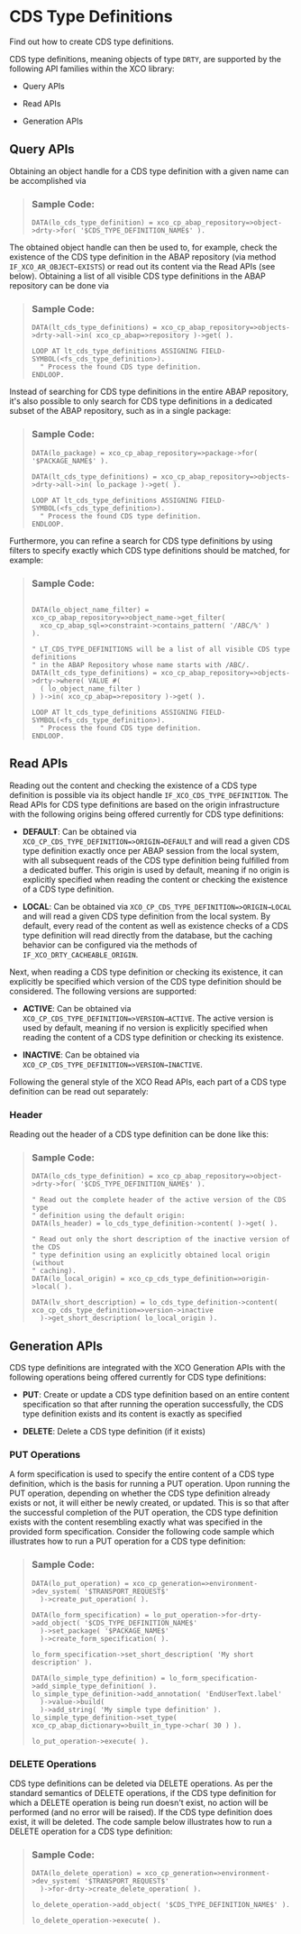 <!-- loio0e8de61d379c4ab0b175102b608c4e5a -->

# CDS Type Definitions

Find out how to create CDS type definitions.

CDS type definitions, meaning objects of type `DRTY`, are supported by the following API families within the XCO library:

-   Query APIs

-   Read APIs

-   Generation APIs




<a name="loio0e8de61d379c4ab0b175102b608c4e5a__section_fsn_gf5_4xb"/>

## Query APIs

Obtaining an object handle for a CDS type definition with a given name can be accomplished via

> ### Sample Code:  
> ```abap
> DATA(lo_cds_type_definition) = xco_cp_abap_repository=>object->drty->for( '$CDS_TYPE_DEFINITION_NAME$' ).
> 
> ```

The obtained object handle can then be used to, for example, check the existence of the CDS type definition in the ABAP repository \(via method `IF_XCO_AR_OBJECT~EXISTS`\) or read out its content via the Read APIs \(see below\). Obtaining a list of all visible CDS type definitions in the ABAP repository can be done via

> ### Sample Code:  
> ```abap
> DATA(lt_cds_type_definitions) = xco_cp_abap_repository=>objects->drty->all->in( xco_cp_abap=>repository )->get( ).
>  
> LOOP AT lt_cds_type_definitions ASSIGNING FIELD-SYMBOL(<fs_cds_type_definition>).
>   " Process the found CDS type definition.
> ENDLOOP.
> ```

Instead of searching for CDS type definitions in the entire ABAP repository, it's also possible to only search for CDS type definitions in a dedicated subset of the ABAP repository, such as in a single package:

> ### Sample Code:  
> ```abap
> DATA(lo_package) = xco_cp_abap_repository=>package->for( '$PACKAGE_NAME$' ).
>  
> DATA(lt_cds_type_definitions) = xco_cp_abap_repository=>objects->drty->all->in( lo_package )->get( ).
>  
> LOOP AT lt_cds_type_definitions ASSIGNING FIELD-SYMBOL(<fs_cds_type_definition>).
>   " Process the found CDS type definition.
> ENDLOOP.
> ```

Furthermore, you can refine a search for CDS type definitions by using filters to specify exactly which CDS type definitions should be matched, for example:

> ### Sample Code:  
> ```abap
> 
> DATA(lo_object_name_filter) = xco_cp_abap_repository=>object_name->get_filter(
>   xco_cp_abap_sql=>constraint->contains_pattern( '/ABC/%' )
> ).
>  
> " LT_CDS_TYPE_DEFINITIONS will be a list of all visible CDS type definitions
> " in the ABAP Repository whose name starts with /ABC/.
> DATA(lt_cds_type_definitions) = xco_cp_abap_repository=>objects->drty->where( VALUE #(
>   ( lo_object_name_filter )
> ) )->in( xco_cp_abap=>repository )->get( ).
>  
> LOOP AT lt_cds_type_definitions ASSIGNING FIELD-SYMBOL(<fs_cds_type_definition>).
>   " Process the found CDS type definition.
> ENDLOOP.
> ```



<a name="loio0e8de61d379c4ab0b175102b608c4e5a__section_qh1_cg5_4xb"/>

## Read APIs

Reading out the content and checking the existence of a CDS type definition is possible via its object handle `IF_XCO_CDS_TYPE_DEFINITION`. The Read APIs for CDS type definitions are based on the origin infrastructure with the following origins being offered currently for CDS type definitions:

-   **DEFAULT**: Can be obtained via `XCO_CP_CDS_TYPE_DEFINITION=>ORIGIN→DEFAULT` and will read a given CDS type definition exactly once per ABAP session from the local system, with all subsequent reads of the CDS type definition being fulfilled from a dedicated buffer. This origin is used by default, meaning if no origin is explicitly specified when reading the content or checking the existence of a CDS type definition.

-   **LOCAL**: Can be obtained via `XCO_CP_CDS_TYPE_DEFINITION=>ORIGIN→LOCAL` and will read a given CDS type definition from the local system. By default, every read of the content as well as existence checks of a CDS type definition will read directly from the database, but the caching behavior can be configured via the methods of `IF_XCO_DRTY_CACHEABLE_ORIGIN`.


Next, when reading a CDS type definition or checking its existence, it can explicitly be specified which version of the CDS type definition should be considered. The following versions are supported:

-   **ACTIVE**: Can be obtained via `XCO_CP_CDS_TYPE_DEFINITION=>VERSION→ACTIVE`. The active version is used by default, meaning if no version is explicitly specified when reading the content of a CDS type definition or checking its existence.

-   **INACTIVE**: Can be obtained via `XCO_CP_CDS_TYPE_DEFINITION=>VERSION→INACTIVE`.


Following the general style of the XCO Read APIs, each part of a CDS type definition can be read out separately:



### Header

Reading out the header of a CDS type definition can be done like this:

> ### Sample Code:  
> ```abap
> DATA(lo_cds_type_definition) = xco_cp_abap_repository=>object->drty->for( '$CDS_TYPE_DEFINITION_NAME$' ).
>  
> " Read out the complete header of the active version of the CDS type
> " definition using the default origin:
> DATA(ls_header) = lo_cds_type_definition->content( )->get( ).
>  
> " Read out only the short description of the inactive version of the CDS
> " type definition using an explicitly obtained local origin (without
> " caching).
> DATA(lo_local_origin) = xco_cp_cds_type_definition=>origin->local( ).
>  
> DATA(lv_short_description) = lo_cds_type_definition->content( xco_cp_cds_type_definition=>version->inactive
>   )->get_short_description( lo_local_origin ).
> ```



<a name="loio0e8de61d379c4ab0b175102b608c4e5a__section_zxs_j35_4xb"/>

## Generation APIs

CDS type definitions are integrated with the XCO Generation APIs with the following operations being offered currently for CDS type definitions:

-   **PUT**: Create or update a CDS type definition based on an entire content specification so that after running the operation successfully, the CDS type definition exists and its content is exactly as specified

-   **DELETE**: Delete a CDS type definition \(if it exists\)




### PUT Operations

A form specification is used to specify the entire content of a CDS type definition, which is the basis for running a PUT operation. Upon running the PUT operation, depending on whether the CDS type definition already exists or not, it will either be newly created, or updated. This is so that after the successful completion of the PUT operation, the CDS type definition exists with the content resembling exactly what was specified in the provided form specification. Consider the following code sample which illustrates how to run a PUT operation for a CDS type definition:

> ### Sample Code:  
> ```abap
> DATA(lo_put_operation) = xco_cp_generation=>environment->dev_system( '$TRANSPORT_REQUEST$'
>   )->create_put_operation( ).
>  
> DATA(lo_form_specification) = lo_put_operation->for-drty->add_object( '$CDS_TYPE_DEFINITION_NAME$'
>   )->set_package( '$PACKAGE_NAME$'
>   )->create_form_specification( ).
>  
> lo_form_specification->set_short_description( 'My short description' ).
>  
> DATA(lo_simple_type_definition) = lo_form_specification->add_simple_type_definition( ).
> lo_simple_type_definition->add_annotation( 'EndUserText.label'
>   )->value->build(
>   )->add_string( 'My simple type definition' ).
> lo_simple_type_definition->set_type( xco_cp_abap_dictionary=>built_in_type->char( 30 ) ).
>  
> lo_put_operation->execute( ).
> ```



### DELETE Operations

CDS type definitions can be deleted via DELETE operations. As per the standard semantics of DELETE operations, if the CDS type definition for which a DELETE operation is being run doesn't exist, no action will be performed \(and no error will be raised\). If the CDS type definition does exist, it will be deleted. The code sample below illustrates how to run a DELETE operation for a CDS type definition:

> ### Sample Code:  
> ```abap
> DATA(lo_delete_operation) = xco_cp_generation=>environment->dev_system( '$TRANSPORT_REQUEST$'
>   )->for-drty->create_delete_operation( ).
>  
> lo_delete_operation->add_object( '$CDS_TYPE_DEFINITION_NAME$' ).
>  
> lo_delete_operation->execute( ).
> ```

